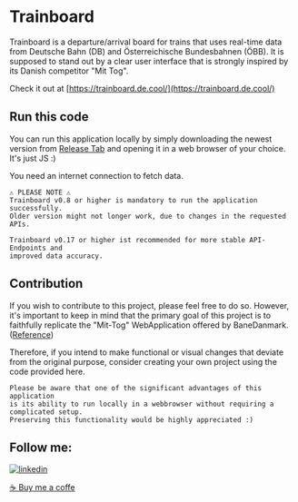 
# Trainboard

Trainboard is a departure/arrival board for trains that uses real-time data from Deutsche Bahn (DB) and Österreichische Bundesbahnen (ÖBB). It is supposed to stand out by a clear user interface that is strongly inspired by its Danish competitor "Mit Tog".

Check it out at [https://trainboard.de.cool/](https://trainboard.de.cool/)

## Run this code
You can run this application locally by simply downloading the newest version from [Release Tab](https://github.com/hoolycrash/trainboard/releases) and opening it in a web browser of your choice.
It's just JS :)

You need an internet connection to fetch data.

```
⚠️ PLEASE NOTE ⚠️
Trainboard v0.8 or higher is mandatory to run the application successfully. 
Older version might not longer work, due to changes in the requested APIs.

Trainboard v0.17 or higher ist recommended for more stable API-Endpoints and
improved data accuracy.
```

## Contribution
If you wish to contribute to this project, please feel free to do so. However, it's important to keep in mind that the primary goal of this project is to faithfully replicate the "Mit-Tog" WebApplication offered by BaneDanmark. ([Reference](https://www.mit-tog.dk/en))

Therefore, if you intend to make functional or visual changes that deviate from the original purpose, consider creating your own project using the code provided here.

```
Please be aware that one of the significant advantages of this application
is its ability to run locally in a webbrowser without requiring a complicated setup.
Preserving this functionality would be highly appreciated :)
```

## Follow me:
[![linkedin](https://img.shields.io/badge/twitter-1DA1F2?style=for-the-badge&logo=twitter&logoColor=white)](https://twitter.com/SBahnFahrer)

[☕ Buy me a coffe](https://www.buymeacoffee.com/felixnietzold)
